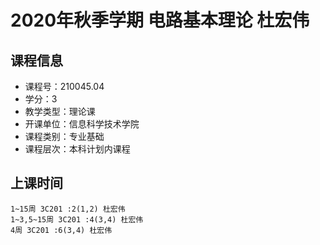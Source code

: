# 2020年秋季学期 电路基本理论 杜宏伟






## 课程信息

- 课程号：210045.04
- 学分：3
- 教学类型：理论课
- 开课单位：信息科学技术学院
- 课程类别：专业基础
- 课程层次：本科计划内课程

## 上课时间

```
1~15周 3C201 :2(1,2) 杜宏伟
1~3,5~15周 3C201 :4(3,4) 杜宏伟
4周 3C201 :6(3,4) 杜宏伟
```

